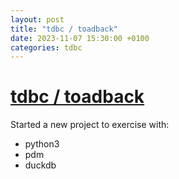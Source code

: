 ```yaml
---
layout: post
title: "tdbc / toadback"
date: 2023-11-07 15:30:00 +0100
categories: tdbc
---
```


# [tdbc / toadback](https://github.com/cvdg/toadback)

Started a new project to exercise with:
  * python3
  * pdm
  * duckdb
